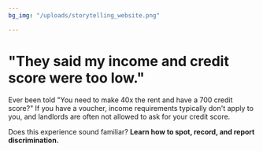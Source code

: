 ```yaml
---
bg_img: "/uploads/storytelling_website.png"

---
```

# "They said my income and credit score were too low."

Ever been told "You need to make 40x the rent and have a 700 credit score?" If you have a voucher, income requirements typically don't apply to you, and landlords are often not allowed to ask for your credit score.

Does this experience sound familiar? **Learn how to spot, record, and report discrimination.**